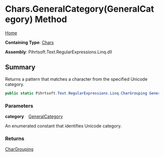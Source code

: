 # Chars\.GeneralCategory\(GeneralCategory\) Method

[Home](../../../../../../README.md)

**Containing Type**: [Chars](../README.md)

**Assembly**: Pihrtsoft\.Text\.RegularExpressions\.Linq\.dll

## Summary

Returns a pattern that matches a character from the specified Unicode category\.

```csharp
public static Pihrtsoft.Text.RegularExpressions.Linq.CharGrouping GeneralCategory(Pihrtsoft.Text.RegularExpressions.Linq.GeneralCategory category)
```

### Parameters

**category** &ensp; [GeneralCategory](../../GeneralCategory/README.md)

An enumerated constant that identifies Unicode category\.

### Returns

[CharGrouping](../../CharGrouping/README.md)

